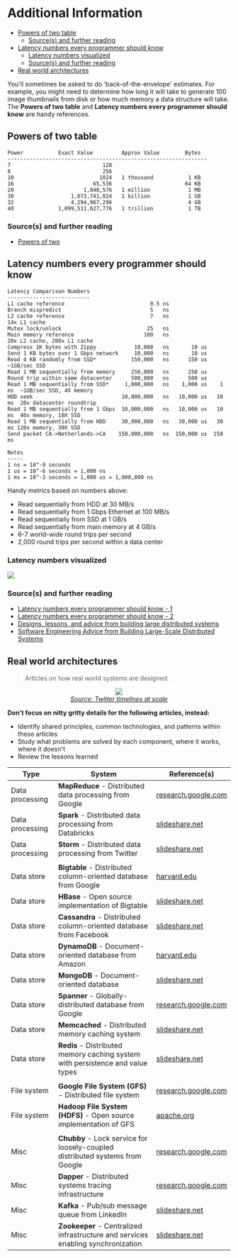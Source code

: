 # Additional Information
- [Powers of two table](#powers-of-two-table)
  - [Source(s) and further reading](#sources-and-further-reading)
- [Latency numbers every programmer should know](#latency-numbers-every-programmer-should-know)
  - [Latency numbers visualized](#latency-numbers-visualized)
  - [Source(s) and further reading](#sources-and-further-reading-1)
- [Real world architectures](#real-world-architectures)


You'll sometimes be asked to do 'back-of-the-envelope' estimates.  For example, you might need to determine how long it will take to generate 100 image thumbnails from disk or how much memory a data structure will take.  The **Powers of two table** and **Latency numbers every programmer should know** are handy references.

## Powers of two table

```
Power           Exact Value         Approx Value        Bytes
---------------------------------------------------------------
7                             128
8                             256
10                           1024   1 thousand           1 KB
16                         65,536                       64 KB
20                      1,048,576   1 million            1 MB
30                  1,073,741,824   1 billion            1 GB
32                  4,294,967,296                        4 GB
40              1,099,511,627,776   1 trillion           1 TB
```

### Source(s) and further reading

* [Powers of two](https://en.wikipedia.org/wiki/Power_of_two)

## Latency numbers every programmer should know

```
Latency Comparison Numbers
--------------------------
L1 cache reference                           0.5 ns
Branch mispredict                            5   ns
L2 cache reference                           7   ns                      14x L1 cache
Mutex lock/unlock                           25   ns
Main memory reference                      100   ns                      20x L2 cache, 200x L1 cache
Compress 1K bytes with Zippy            10,000   ns       10 us
Send 1 KB bytes over 1 Gbps network     10,000   ns       10 us
Read 4 KB randomly from SSD*           150,000   ns      150 us          ~1GB/sec SSD
Read 1 MB sequentially from memory     250,000   ns      250 us
Round trip within same datacenter      500,000   ns      500 us
Read 1 MB sequentially from SSD*     1,000,000   ns    1,000 us    1 ms  ~1GB/sec SSD, 4X memory
HDD seek                            10,000,000   ns   10,000 us   10 ms  20x datacenter roundtrip
Read 1 MB sequentially from 1 Gbps  10,000,000   ns   10,000 us   10 ms  40x memory, 10X SSD
Read 1 MB sequentially from HDD     30,000,000   ns   30,000 us   30 ms 120x memory, 30X SSD
Send packet CA->Netherlands->CA    150,000,000   ns  150,000 us  150 ms

Notes
-----
1 ns = 10^-9 seconds
1 us = 10^-6 seconds = 1,000 ns
1 ms = 10^-3 seconds = 1,000 us = 1,000,000 ns
```

Handy metrics based on numbers above:

* Read sequentially from HDD at 30 MB/s
* Read sequentially from 1 Gbps Ethernet at 100 MB/s
* Read sequentially from SSD at 1 GB/s
* Read sequentially from main memory at 4 GB/s
* 6-7 world-wide round trips per second
* 2,000 round trips per second within a data center

### Latency numbers visualized

![](https://camo.githubusercontent.com/77f72259e1eb58596b564d1ad823af1853bc60a3/687474703a2f2f692e696d6775722e636f6d2f6b307431652e706e67)

### Source(s) and further reading

* [Latency numbers every programmer should know - 1](https://gist.github.com/jboner/2841832)
* [Latency numbers every programmer should know - 2](https://gist.github.com/hellerbarde/2843375)
* [Designs, lessons, and advice from building large distributed systems](http://www.cs.cornell.edu/projects/ladis2009/talks/dean-keynote-ladis2009.pdf)
* [Software Engineering Advice from Building Large-Scale Distributed Systems](https://static.googleusercontent.com/media/research.google.com/en//people/jeff/stanford-295-talk.pdf)

## Real world architectures

> Articles on how real world systems are designed.

<p align="center">
  <img src="images/TcUo2fw.png">
  <br/>
  <i><a href=https://www.infoq.com/presentations/Twitter-Timeline-Scalability>Source: Twitter timelines at scale</a></i>
</p>

**Don't focus on nitty gritty details for the following articles, instead:**

* Identify shared principles, common technologies, and patterns within these articles
* Study what problems are solved by each component, where it works, where it doesn't
* Review the lessons learned

| Type            | System                                                                           | Reference(s)                                                                                                                                   |
| --------------- | -------------------------------------------------------------------------------- | ---------------------------------------------------------------------------------------------------------------------------------------------- |
| Data processing | **MapReduce** - Distributed data processing from Google                          | [research.google.com](http://static.googleusercontent.com/media/research.google.com/zh-CN/us/archive/mapreduce-osdi04.pdf)                     |
| Data processing | **Spark** - Distributed data processing from Databricks                          | [slideshare.net](http://www.slideshare.net/AGrishchenko/apache-spark-architecture)                                                             |
| Data processing | **Storm** - Distributed data processing from Twitter                             | [slideshare.net](http://www.slideshare.net/previa/storm-16094009)                                                                              |
|                 |                                                                                  |                                                                                                                                                |
| Data store      | **Bigtable** - Distributed column-oriented database from Google                  | [harvard.edu](http://www.read.seas.harvard.edu/~kohler/class/cs239-w08/chang06bigtable.pdf)                                                    |
| Data store      | **HBase** - Open source implementation of Bigtable                               | [slideshare.net](http://www.slideshare.net/alexbaranau/intro-to-hbase)                                                                         |
| Data store      | **Cassandra** - Distributed column-oriented database from Facebook               | [slideshare.net](http://www.slideshare.net/planetcassandra/cassandra-introduction-features-30103666)                                           |
| Data store      | **DynamoDB** - Document-oriented database from Amazon                            | [harvard.edu](http://www.read.seas.harvard.edu/~kohler/class/cs239-w08/decandia07dynamo.pdf)                                                   |
| Data store      | **MongoDB** - Document-oriented database                                         | [slideshare.net](http://www.slideshare.net/mdirolf/introduction-to-mongodb)                                                                    |
| Data store      | **Spanner** - Globally-distributed database from Google                          | [research.google.com](http://research.google.com/archive/spanner-osdi2012.pdf)                                                                 |
| Data store      | **Memcached** - Distributed memory caching system                                | [slideshare.net](http://www.slideshare.net/oemebamo/introduction-to-memcached)                                                                 |
| Data store      | **Redis** - Distributed memory caching system with persistence and value types   | [slideshare.net](http://www.slideshare.net/dvirsky/introduction-to-redis)                                                                      |
|                 |                                                                                  |                                                                                                                                                |
| File system     | **Google File System (GFS)** - Distributed file system                           | [research.google.com](http://static.googleusercontent.com/media/research.google.com/zh-CN/us/archive/gfs-sosp2003.pdf)                         |
| File system     | **Hadoop File System (HDFS)** - Open source implementation of GFS                | [apache.org](http://hadoop.apache.org/docs/stable/hadoop-project-dist/hadoop-hdfs/HdfsDesign.html)                                             |
|                 |                                                                                  |                                                                                                                                                |
| Misc            | **Chubby** - Lock service for loosely-coupled distributed systems from Google    | [research.google.com](http://static.googleusercontent.com/external_content/untrusted_dlcp/research.google.com/en/us/archive/chubby-osdi06.pdf) |
| Misc            | **Dapper** - Distributed systems tracing infrastructure                          | [research.google.com](http://static.googleusercontent.com/media/research.google.com/en//pubs/archive/36356.pdf)                                |
| Misc            | **Kafka** - Pub/sub message queue from LinkedIn                                  | [slideshare.net](http://www.slideshare.net/mumrah/kafka-talk-tri-hug)                                                                          |
| Misc            | **Zookeeper** - Centralized infrastructure and services enabling synchronization | [slideshare.net](http://www.slideshare.net/sauravhaloi/introduction-to-apache-zookeeper)                                                       |
